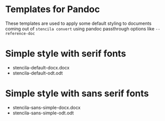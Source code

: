# Templates for Pandoc

These templates are used to apply some default styling to documents coming out of `stencila convert` using pandoc passthrough options like `--reference-doc` 

# Simple style with serif fonts
- stencila-default-docx.docx
- stencila-default-odt.odt

# Simple style with sans serif fonts
- stencila-sans-simple-docx.docx 
- stencila-sans-simple-odt.odt
